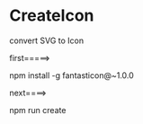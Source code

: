 # CreateIcon
convert SVG to Icon

first=====>
<!-- ورژن ۲ پروژه مشکل داره با این حال اول بدون ورژنی که آخر خط زیر نوشته بزنید اگر ارور داد با ورژن یک چک کنید اوکیه -->
npm install -g fantasticon@~1.0.0

next====>
<!-- 
با زدن دستور زیر هرچی 
SVG 
 در فایل 
 icon-source
 قرار داده باشید تبدیل به 
 آیکون شده و در فایل 
 icon-dist 
 قرار میگیرد 
  -->
npm run create

<!------------------------------------------------- موفق باشید www.mjavadasadi.ir ---------------------------------------------->